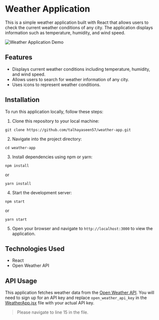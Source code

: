 # Weather Application

This is a simple weather application built with React that allows users to check the current weather conditions of any city. The application displays information such as temperature, humidity, and wind speed.

![Weather Application Demo](/src/Componenets/Assets/demo.gif)


## Features

- Displays current weather conditions including temperature, humidity, and wind speed.
- Allows users to search for weather information of any city.
- Uses icons to represent weather conditions.

## Installation

To run this application locally, follow these steps:

1. Clone this repository to your local machine:

```
git clone https://github.com/talhayaseen57/weather-app.git
```

2. Navigate into the project directory:

```
cd weather-app
```

3. Install dependencies using npm or yarn:

```
npm install
```
or
```
yarn install
```

4. Start the development server:

```
npm start
```
or
```
yarn start
```

5. Open your browser and navigate to `http://localhost:3000` to view the application.

## Technologies Used

- React
- Open Weather API

## API Usage

This application fetches weather data from the [Open Weather API](https://openweathermap.org). You will need to sign up for an API key and replace `open_weather_api_key` in the [WeatherApp.jsx](/src/Componenets/WeatherApp/WeatherApp.jsx) file with your actual API key. 
> Please navigate to line 15 in the file.
